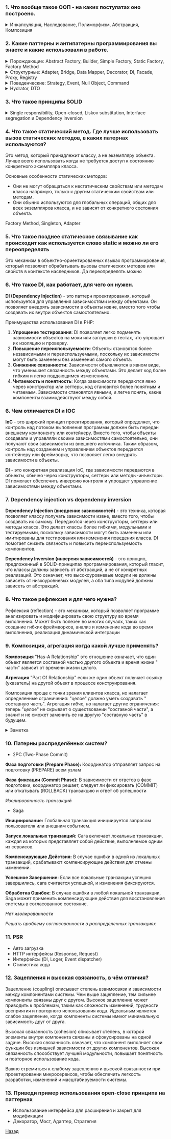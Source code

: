 ### 1. Что вообще такое ООП - на каких постулатах оно построено.

<details>
    <summary>Инкапсуляция, Наследование, Полиморфизм, Абстракция, Композиция</summary>

1. Инкапсуляция – принцип сокрытия данных и методов от общего доступа. Минимизация связей между классами.
2. Наследование – пораждение одного класса от другого, с возможностью переопределения или расширения методов.
3. Полиморфизм – означает, что объекты различных классов могут иметь общий интерфейс, но могут вести себя по-разному.
   Реализовывается через интерфейсы.
4. Абстракция – представление объекта или концепции на высоком уровне абстракции, скрывая детали реализации. Она
   позволяет создавать абстрактные классы и интерфейсы, которые определяют общий контракт для классов-наследников
5. Композиция – представляет собой процесс создания более сложных объектов путем объединения более простых объектов. Это
   позволяет создавать объекты, состоящие из других объектов, и устанавливать отношения между ними.

</details>

### 2. Какие паттерны и антипатерны программирования вы знаете и какие использовали в работе.

<details>
    <summary>Порождающие: Abstract Factory, Builder, Simple Factory, Static Factory, Factory Method </summary>

**Abstract Factory**
Создаёт связанные или зависимые объекты без указания конкретных классов. Клиент не заботиться как создаются объекты,
он только заботиться как они сочетаются друг с другом

Создание для разных ОС способов создания отображения данных. 

**Builder**
Интерфейс для производства частей сложного объекта.

Построитель запросов для query

**Simple Factory**
Используется для создания объекта внутри метода

**Static Factory**
Используется для создания объектов определенного типа, скрывая детали конкретной реализации создания объектов от клиента.

Конструирование сундуков с различными видами артефактов.
Создание различных видов социальных ресурсов для получения информации о счётчиках

**Factory Method**
Метод для создания объектов, в простых случаях, этот абстрактный класс может быть только интерфейсом.

</details>

<details>
    <summary>Структурные: Adapter, Bridge, Data Mapper, Decorator, DI, Facade, Proxy, Registry </summary>

**Adapter**

Используется для преобразования интерфейса одного класса в интерфейс, ожидаемый другим классом
Единый интерфейс для работы с различными БД (mysql, postresql, interbase)

Может использоваться как создание своего интерфейса и использование при расширение поведения.

**Bridge**

Используется для отделения абстракции от её реализации так, что они могли изменяться независимо друг от друга.

Пример реализация разных сервисов с зависимостью от интерфейсов

**Data Mapper**

Выступает в роли посредника для двунаправленной передачи данных между постоянным хранилищем данных 
(часто, реляционной базы данных) и представления данных в памяти.

Пример реализация разных ORM

**Decorator**
Для динамического добавления новых функциональностей или изменения поведения объекта без изменения его основной структуры.

Реализация различного рода скидок в корзине пользователя, система отправки уведомлений с различными каналами для которой
необходимо шифровать сообщения.

**DI**
Для реализации слабосвязанной архитектуры. Чтобы получить более тестируемый, сопровождаемый и расширяемый код.

**Facade**
Фасад предназначен для разделения клиента и подсистемы путем внедрения многих (но иногда только одного) интерфейсов
и, конечно, уменьшения общей сложности.

**Proxy**
Использование для кеширования объектов, управления доступом, кеширования, ленивой инициализации и других сценариев

**Registry**
Для реализации централизованного хранения объектов, часто используемых во всем приложении, как правило,
реализуется с помощью абстрактного класса только c статическими методами

</details>


<details>
    <summary>Поведенческие: Strategy, Event, Null Object, Command </summary>

**Strategy**
Работа приложения с различными типами конфигурационных файлов (XML, YAML, PHP array), системы обработки платежей,
системы для отправки уведомлений

**Event**
Уведомление подписчиков на различные события отправка нотификации через (email, sms ...)
</details>

<details>
    <summary>Hydrator, DTO</summary>

**Hydrator**
Для преобразования данных из одного формата в другой, обычно для заполнения объектов данными из источников данных, таких
как базы данных или API.

ORM (Object-Relational Mapping), Формы и валидация, Сериализация и десериализация (json, XML, cvs)

**DTO**
Используется для передачи данных между компонентами системы или между слоями приложения

API разработка, Интеграция с внешними системами, передачи данных между клиентом и сервером
</details>

### 3. Что такое принципы SOLID

<details>
    <summary>Single responsibility, Open-closed, Liskov substitution, Interface segregation и Dependency inversion</summary>

1. **Single responsibility** - На каждый объект должна быть возложена одна единственная обязанность
2. **Open-closed** - Программные сущности должны быть открыты для расширения, но закрыты для модификации
3. **Liskov substitution** - Объекты в программе могут быть заменены их наследниками без изменения поведения программы
4. **Interface segregation** - Много специализированных интерфейсов лучше, чем один универсальный
5. **Dependency inversion** - Зависимости внутри системы строятся на основе абстракций. Модули верхнего уровня не
   зависят от модулей нижнего уровня. Абстракции не должны зависеть от деталей. Детали должны зависеть от абстракций (
   зависимости должны строится относительно абстракций, а не деталей)

</details>

### 4. Что такое статический метод. Где лучше использовать вызов статических методов, в каких патернах используются?

Это метод, который принадлежит классу, а не экземпляру объекта.
Лучше всего использовать когда не требуется доступ к состоянию конкретного экземпляра класса.

Основные особенности статических методов:

- Они не могут обращаться к нестатическим свойствам или методам класса напрямую, только к другим статическим свойствам
  или методам.
- Они обычно используются для глобальных операций, общих для всех экземпляров класса, и не зависят от конкретного
  состояния объекта.

Factory Method, Singleton, Adapter

### 5. Что такое позднее статическое связывание как происходит как используется слово static и можно ли его переопределять

Это механизм в объектно-ориентированных языках программирования, который позволяет обрабатывать вызовы статических
методов или свойств в контексте наследников.
Да переопределять можно

### 6. Что такое DI, как работает, для чего он нужен.

**DI (Dependency Injection)** - это паттерн проектирования, который используется для управления зависимостями между
объектами. Он позволяет внедрять зависимости в объекты извне, вместо того чтобы создавать их внутри объектов самостоятельно.

Преимущества использования DI в PHP:

1. **Упрощение тестирования**: DI позволяет легко подменять зависимости объектов на моки или заглушки в тестах, что
   упрощает их изоляцию и проверку.
2. **Повышение переиспользуемости**: Объекты становятся более независимыми и переиспользуемыми, поскольку их зависимости
   могут быть заменены без изменения самого объекта.
3. **Снижение связанности**: Зависимости объявляются в явном виде, что уменьшает связанность между объектами. Это делает
   код более гибким и легко поддающимся изменениям.
4. **Читаемость и понятность**: Когда зависимости передаются явно через конструктор или сеттеры, код становится более
   понятным и читаемым. Зависимости становятся явными, и легче понять, какие компоненты взаимодействуют между собой.

### 6. Чем отличается DI и IOC

**IoC** - это широкий принцип проектирования, который определяет, что контроль над потоком выполнения программы должен
быть передан внешнему компоненту или контейнеру.
Вместо того, чтобы объекты создавали и управляли своими зависимостями самостоятельно, они получают свои зависимости из
внешнего источника.
Таким образом, контроль над созданием и управлением объектов передается контейнеру или фреймворку, что позволяет легко
внедрять зависимости в объекты.

**DI** - это конкретная реализация IoC, где зависимости передаются в объекты, обычно через конструкторы, сеттеры или
методы-инъекторы. DI помогает обеспечить инверсию контроля и упрощает управление зависимостями между объектами.

### 7. Dependency injection vs dependency inversion

**Dependency Injection (внедрение зависимостей)** - это техника, которая позволяет классу получать зависимости извне,
вместо того, чтобы создавать их самому. Передаются через конструкторы, сеттеры или методы класса.
Это делает классы более гибкими, модульными и тестируемыми, поскольку зависимости могут быть заменены или имитированы
для тестирования или изменения поведения класса. DI помогает снизить связность и повысить переиспользуемость
компонентов.

**Dependency Inversion (инверсия зависимостей)** - это принцип, предложенный в SOLID-принципах программирования, который
гласит, что классы должны зависеть от абстракций, а не от конкретных реализаций.
Это означает, что высокоуровневые модули не должны зависеть от низкоуровневых модулей, а оба типа модулей должны
зависеть от абстракций.

### 8. Что такое рефлексия и для чего нужна?

Рефлексия (reflection) - это механизм, который позволяет программе анализировать и модифицировать свою структуру во
время выполнения.
Может быть полезен во многих случаях, таких как создание гибких фреймворков, анализ и изменение кода во время
выполнения, реализация динамической интеграции

### 9. Композиция, агрегация когда какой лучше применять?

**Композиция**
"Has-A Relationship" это отношение означает, что один объект является составной частью другого объекта и время жизни "
части" зависит от времени жизни целого.

**Агрегация**
"Part Of Relationship" если же один объект получает ссылку (указатель) на другой объект в процессе конструирования.

Композиция проще с точки зрения клиентов класса, но налагает определенные ограничения: "целое" должно уметь создавать "
составную часть".
Агрегация гибче, но налагает другие ограничения: теперь "целое" не скрывает о существовании "составной части", а значит
и не сможет заменить ее на другую "составную часть" в будущем.
<details>
    <summary>Заметка</summary>
Большое количество наследования говорит о том, что проектировщики забыли о старом добром совете Банды Четырех, который сводится к тому, что следует предпочесть агрегацию наследованию, поскольку первая дает большую гибкость и динамичность во время исполнения.

Обилие же композиции говорит о нарушении Принципа Инверсии Зависимостей, сформулированном Бобом Мартином, которую сейчас
можно выразить в терминах агрегации и композиции: предпочитайте агрегацию вместо композиции, поскольку первая
стимулирует использование абстракций, а не конкретных классов.
</details>

### 10. Патерны распределённых систем?

- 2PC (Two-Phase Commit)

**Фаза подготовки (Prepare Phase):**
  Координатор отправляет запрос на подготовку (PREPARE) всем узлам

**Фаза фиксации (Commit Phase):**
  В зависимости от ответов в фазе подготовки, координатор решает, следует ли фиксировать (COMMIT) или откатывать (ROLLBACK) транзакцию и ответ об успешности

_Изолированность транзакций_

- Saga

**Инициирование:**
  Глобальная транзакция инициируется запросом пользователя или внешним событием.

**Запуск локальных транзакций:**
  Сага включает локальные транзакции, каждая из которых представляет собой действие, выполняемое одним из сервисов.

**Компенсирующие Действия:**
  В случае ошибки в одной из локальных транзакций, срабатывают компенсирующие действия для отмены изменений.

**Успешное Завершение:**
  Если все локальные транзакции успешно завершились, сага считается успешной, и изменения фиксируются.

**Обработка Ошибок:**
  В случае ошибки в любой локальной транзакции, Saga может применить компенсирующие действия для восстановления системы в согласованное состояние.

_Нет изолированности_

_Решать проблему согласованности в распределенных транзакциях_

### 11. PSR

- Авто загрузка
- HTTP интерфейсы (Response, Request)
- Интерфейсы (DI, Loger, Event dispatcher)
- Стилистика кода

### 12. Зацепления и высокая связаность, в чём отличия?

Зацепление (coupling) описывает степень взаимосвязи и зависимости между компонентами системы. Чем выше зацепление, тем
сильнее компоненты связаны друг с другом. Высокое зацепление может приводить к проблемам, таким как сложность изменений,
трудности восприятия и повторного использования кода. Идеальным является слабое зацепление, когда компоненты системы
имеют минимальную зависимость друг от друга.

Высокая связанность (cohesion) описывает степень, в которой элементы внутри компонента связаны и сфокусированы на одной
задаче. Высокая связанность означает, что компонент выполняет свои функции без излишней зависимости от других
компонентов. Высокая связанность способствует лучшей модульности, повышает понятность и повторное использование кода.

Важно стремиться к слабому зацеплению и высокой связанности при проектировании микросервисов, чтобы обеспечить легкость
разработки, изменений и масштабируемости системы.

### 13. Приведи пример использования open-close принципа на паттернах
 
- Использование интерфейса для расширения и закрыт для модификации
- Декоратор, Мост, Адаптер, Стратегия

[Назад](../../README.md)